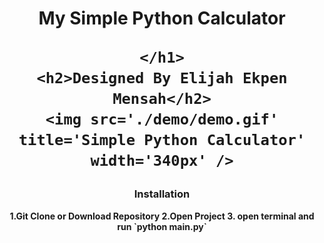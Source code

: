 <div align='center'>
    <h1>My Simple Python Calculator
    </br>
    
    
    </h1>
    <h2>Designed By Elijah Ekpen Mensah</h2>
    <img src='./demo/demo.gif' title='Simple Python Calculator' width='340px' />
</div>
<div align='center'>
    <h3>Installation</h3>
    <b>
    1.Git Clone or Download Repository
    2.Open Project
    3. open terminal and run `python main.py`
    </b>
</div>
 